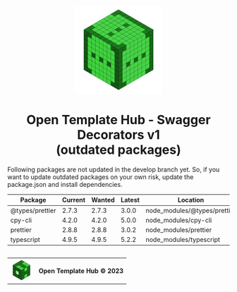 <p align="center">
  <a href="https://opentemplatehub.com">
    <img src="https://raw.githubusercontent.com/open-template-hub/open-template-hub.github.io/master/assets/logo/library/swagger-decorators-logo.png" alt="Logo" width=200>
  </a>
</p>


<h1 align="center">
Open Template Hub - Swagger Decorators v1
  <br/>
(outdated packages)
</h1>

Following packages are not updated in the develop branch yet. So, if you want to update outdated packages on your own risk, update the package.json and install dependencies.

| Package | Current | Wanted | Latest | Location |
| --- | --- | --- | --- | --- |
| @types/prettier | 2.7.3 | 2.7.3 | 3.0.0 | node_modules/@types/prettier |
| cpy-cli | 4.2.0 | 4.2.0 | 5.0.0 | node_modules/cpy-cli |
| prettier | 2.8.8 | 2.8.8 | 3.0.2 | node_modules/prettier |
| typescript | 4.9.5 | 4.9.5 | 5.2.2 | node_modules/typescript |

<table align="right"><tr><td><a href="https://opentemplatehub.com"><img src="https://raw.githubusercontent.com/open-template-hub/open-template-hub.github.io/master/assets/logo/brand-logo.png" width="50px" alt="oth"/></a></td><td><b>Open Template Hub © 2023</b></td></tr></table>

